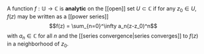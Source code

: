 A function $f:\mathbb U\to \mathbb C$ is **analytic** on the [[open]] set $U\subset\mathbb C$ if for any $z_0\in U$, $f(z)$ may be written as a [[power series]]$$f(z) = \sum_{n=0}^\infty a_n(z-z_0)^n$$ with $a_n \in \mathbb C$ for all $n$ and the [[series convergence|series converges]] to $f(z)$ in a neighborhood of $z_0$. 